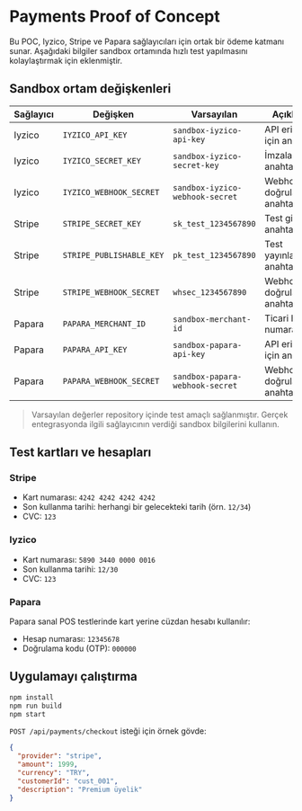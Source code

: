 # Payments Proof of Concept

Bu POC, Iyzico, Stripe ve Papara sağlayıcıları için ortak bir ödeme katmanı sunar. Aşağıdaki bilgiler sandbox ortamında hızlı test yapılmasını kolaylaştırmak için eklenmiştir.

## Sandbox ortam değişkenleri

| Sağlayıcı | Değişken | Varsayılan | Açıklama |
| --- | --- | --- | --- |
| Iyzico | `IYZICO_API_KEY` | `sandbox-iyzico-api-key` | API erişimi için anahtar |
| Iyzico | `IYZICO_SECRET_KEY` | `sandbox-iyzico-secret-key` | İmzalama anahtarı |
| Iyzico | `IYZICO_WEBHOOK_SECRET` | `sandbox-iyzico-webhook-secret` | Webhook doğrulama anahtarı |
| Stripe | `STRIPE_SECRET_KEY` | `sk_test_1234567890` | Test gizli anahtar |
| Stripe | `STRIPE_PUBLISHABLE_KEY` | `pk_test_1234567890` | Test yayınlanabilir anahtar |
| Stripe | `STRIPE_WEBHOOK_SECRET` | `whsec_1234567890` | Webhook doğrulama anahtarı |
| Papara | `PAPARA_MERCHANT_ID` | `sandbox-merchant-id` | Ticari hesap numarası |
| Papara | `PAPARA_API_KEY` | `sandbox-papara-api-key` | API erişimi için anahtar |
| Papara | `PAPARA_WEBHOOK_SECRET` | `sandbox-papara-webhook-secret` | Webhook doğrulama anahtarı |

> Varsayılan değerler repository içinde test amaçlı sağlanmıştır. Gerçek entegrasyonda ilgili sağlayıcının verdiği sandbox bilgilerini kullanın.

## Test kartları ve hesapları

### Stripe
- Kart numarası: `4242 4242 4242 4242`
- Son kullanma tarihi: herhangi bir gelecekteki tarih (örn. `12/34`)
- CVC: `123`

### Iyzico
- Kart numarası: `5890 3440 0000 0016`
- Son kullanma tarihi: `12/30`
- CVC: `123`

### Papara
Papara sanal POS testlerinde kart yerine cüzdan hesabı kullanılır:
- Hesap numarası: `12345678`
- Doğrulama kodu (OTP): `000000`

## Uygulamayı çalıştırma

```bash
npm install
npm run build
npm start
```

`POST /api/payments/checkout` isteği için örnek gövde:

```json
{
  "provider": "stripe",
  "amount": 1999,
  "currency": "TRY",
  "customerId": "cust_001",
  "description": "Premium üyelik"
}
```
